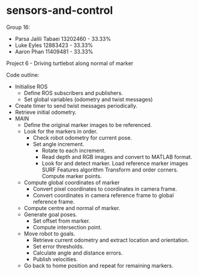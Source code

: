 # sensors-and-control

Group 16:
- Parsa Jalili Tabaei 13202460 - 33.33% 
- Luke Eyles 12883423 - 33.33%
- Aaron Phan 11409481 - 33.33%

Project 6 - Driving turtlebot along normal of marker

Code outline:
- Initialise ROS 
    - Define ROS subscribers and publishers. 
    - Set global variables (odometry and twist messages) 
- Create timer to send twist messages periodically. 
- Retrieve initial odometry. 
- MAIN 
    - Define the original marker images to be referenced. 
    - Look for the markers in order. 
        - Check robot odometry for current pose. 
        - Set angle increment. 
            - Rotate to each increment. 
            - Read depth and RGB images and convert to MATLAB format. 
            - Look for and detect marker. 
                Load reference marker images 
                SURF Features algorithm 
                Transform and order corners. 
                Compute marker points. 
    - Compute global coordinates of marker 
        - Convert pixel coordinates to coordinates in camera frame. 
        - Convert coordinates in camera reference frame to global reference frame. 
    - Compute centre and normal of marker. 
    - Generate goal poses. 
        - Set offset from marker. 
        - Compute intersection point. 
    - Move robot to goals. 
        - Retrieve current odometry and extract location and orientation. 
        - Set error thresholds. 
        - Calculate angle and distance errors. 
        - Publish velocities. 
    - Go back to home position and repeat for remaining markers. 
